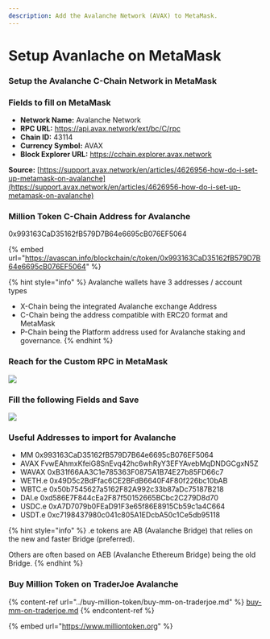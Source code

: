 ```yaml
---
description: Add the Avalanche Network (AVAX) to MetaMask.
---
```


# Setup Avanlache on MetaMask

### Setup the Avalanche C-Chain Network in MetaMask

### Fields to fill on MetaMask

* **Network Name:** Avalanche Network
* **RPC URL:** https://api.avax.network/ext/bc/C/rpc
* **Chain ID:** 43114
* **Currency Symbol:** AVAX
* **Block Explorer URL:** https://cchain.explorer.avax.network

**Source:** [https://support.avax.network/en/articles/4626956-how-do-i-set-up-metamask-on-avalanche](https://support.avax.network/en/articles/4626956-how-do-i-set-up-metamask-on-avalanche)

### Million Token C-Chain Address for Avalanche

0x993163CaD35162fB579D7B64e6695cB076EF5064

{% embed url="https://avascan.info/blockchain/c/token/0x993163CaD35162fB579D7B64e6695cB076EF5064" %}

{% hint style="info" %}
Avalanche wallets have 3 addresses / account types

* X-Chain being the integrated Avalanche exchange Address
* C-Chain being the address compatible with ERC20 format and MetaMask
* P-Chain being the Platform address used for Avalanche staking and governance.
{% endhint %}

### Reach for the Custom RPC in MetaMask

![](../../.gitbook/assets/metamask\_custom\_rpc.jpg)

### Fill the following Fields and Save

![](../../.gitbook/assets/metamask\_setup\_avalanche\_rpc.png)

### Useful Addresses to import for Avalanche

* MM 0x993163CaD35162fB579D7B64e6695cB076EF5064
* AVAX FvwEAhmxKfeiG8SnEvq42hc6whRyY3EFYAvebMqDNDGCgxN5Z
* WAVAX 0xB31f66AA3C1e785363F0875A1B74E27b85FD66c7
* WETH.e 0x49D5c2BdFfac6CE2BFdB6640F4F80f226bc10bAB
* WBTC.e 0x50b7545627a5162F82A992c33b87aDc75187B218
* DAI.e 0xd586E7F844cEa2F87f50152665BCbc2C279D8d70
* USDC.e 0xA7D7079b0FEaD91F3e65f86E8915Cb59c1a4C664
* USDT.e 0xc7198437980c041c805A1EDcbA50c1Ce5db95118

{% hint style="info" %}
.e tokens are AB (Avalanche Bridge) that relies on the new and faster Bridge (preferred).

Others are often based on AEB (Avalanche Ethereum Bridge) being the old Bridge.
{% endhint %}

### Buy Million Token on TraderJoe Avalanche&#x20;

{% content-ref url="../buy-million-token/buy-mm-on-traderjoe.md" %}
[buy-mm-on-traderjoe.md](../buy-million-token/buy-mm-on-traderjoe.md)
{% endcontent-ref %}

{% embed url="https://www.milliontoken.org" %}

